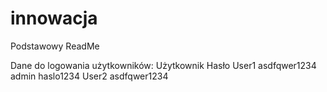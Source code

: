 # innowacja

Podstawowy ReadMe

Dane do logowania użytkowników:
Użytkownik            Hasło
User1                 asdfqwer1234
admin                 haslo1234
User2                 asdfqwer1234
